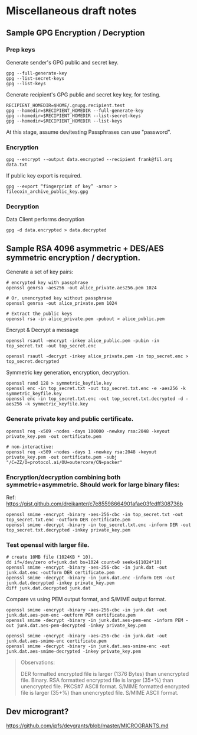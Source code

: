 # Miscellaneous draft notes

## Sample GPG Encryption / Decryption

### Prep keys
Generate sender's GPG public and secret key.

```
gpg --full-generate-key
gpg --list-secret-keys
gpg --list-keys
```

Generate recipient's GPG public and secret key key, for testing.
```
RECIPIENT_HOMEDIR=$HOME/.gnupg.recipient.test
gpg --homedir=$RECIPIENT_HOMEDIR --full-generate-key
gpg --homedir=$RECIPIENT_HOMEDIR --list-secret-keys
gpg --homedir=$RECIPIENT_HOMEDIR --list-keys
```

At this stage, assume dev/testing Passphrases can use "password". 

### Encryption

```
gpg --encrypt --output data.encrypted --recipient frank@fil.org data.txt
```

If public key export is required.
```
gpg --export “fingerprint of key” -armor > filecoin_archive_public_key.gpg
```

### Decryption

Data Client performs decryption

```
gpg -d data.encrypted > data.decrypted
```


## Sample RSA 4096 asymmetric + DES/AES symmetric encryption / decryption.

Generate a set of key pairs:

```
# encrypted key with passphrase
openssl genrsa -aes256 -out alice_private.aes256.pem 1024

# Or, unencrypted key without passphrase
openssl genrsa -out alice_private.pem 1024

# Extract the public keys
openssl rsa -in alice_private.pem -pubout > alice_public.pem
```

Encrypt & Decrypt a message
```
openssl rsautl -encrypt -inkey alice_public.pem -pubin -in top_secret.txt -out top_secret.enc

openssl rsautl -decrypt -inkey alice_private.pem -in top_secret.enc > top_secret.decrypted

```

Symmetric key generation, encryption, decryption.
```
openssl rand 128 > symmetric_keyfile.key
openssl enc -in top_secret.txt -out top_secret.txt.enc -e -aes256 -k symmetric_keyfile.key
openssl enc -in top_secret.txt.enc -out top_secret.txt.decrypted -d -aes256 -k symmetric_keyfile.key
```

### Generate private key and public certificate.
```
openssl req -x509 -nodes -days 100000 -newkey rsa:2048 -keyout private_key.pem -out certificate.pem

# non-interactive:
openssl req -x509 -nodes -days 1 -newkey rsa:2048 -keyout private_key.pem -out certificate.pem -subj "/C=ZZ/O=protocol.ai/OU=outercore/CN=packer"
```

### Encryption/decryption combining both symmetric+asymmetric. Should work for large binary files:

Ref: https://gist.github.com/dreikanter/c7e85598664901afae03fedff308736b

```
openssl smime -encrypt -binary -aes-256-cbc -in top_secret.txt -out top_secret.txt.enc -outform DER certificate.pem
openssl smime -decrypt -binary -in top_secret.txt.enc -inform DER -out top_secret.txt.decrypted -inkey private_key.pem
```

### Test openssl with larger file.

```
# create 10MB file (1024KB * 10).
dd if=/dev/zero of=junk.dat bs=1024 count=0 seek=$[1024*10]
openssl smime -encrypt -binary -aes-256-cbc -in junk.dat -out junk.dat.enc -outform DER certificate.pem
openssl smime -decrypt -binary -in junk.dat.enc -inform DER -out junk.dat.decrypted -inkey private_key.pem
diff junk.dat.decrypted junk.dat 
```

Compare vs using PEM output format, and S/MIME output format.
```
openssl smime -encrypt -binary -aes-256-cbc -in junk.dat -out junk.dat.aes-pem-enc -outform PEM certificate.pem
openssl smime -decrypt -binary -in junk.dat.aes-pem-enc -inform PEM -out junk.dat.aes-pem-decrypted -inkey private_key.pem

openssl smime -encrypt -binary -aes-256-cbc -in junk.dat -out junk.dat.aes-smime-enc certificate.pem
openssl smime -decrypt -binary -in junk.dat.aes-smime-enc -out junk.dat.aes-smime-decrypted -inkey private_key.pem

```

> Observations:
> 
> DER formatted encrypted file is larger (1376 Bytes) than unencrypted file. Binary.
> RSA formatted encrypted file is larger (35+%) than unencrypted file. PKCS#7 ASCII format.
> S/MIME formatted encrypted file is larger (35+%) than unencrypted file. S/MIME ASCII format.

## Dev microgrant?

https://github.com/ipfs/devgrants/blob/master/MICROGRANTS.md
